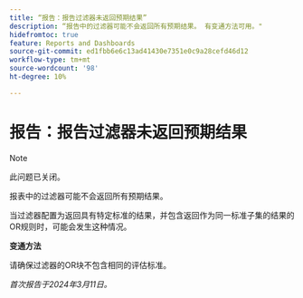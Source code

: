 ```yaml
---
title: “报告：报告过滤器未返回预期结果”
description: “报告中的过滤器可能不会返回所有预期结果。 有变通方法可用。"
hidefromtoc: true
feature: Reports and Dashboards
source-git-commit: ed1fbb6e6c13ad41430e7351e0c9a28cefd46d12
workflow-type: tm+mt
source-wordcount: '98'
ht-degree: 10%

---
```



# 报告：报告过滤器未返回预期结果

>[!NOTE]
>
>此问题已关闭。

报表中的过滤器可能不会返回所有预期结果。

当过滤器配置为返回具有特定标准的结果，并包含返回作为同一标准子集的结果的OR规则时，可能会发生这种情况。

**变通方法**

请确保过滤器的OR块不包含相同的评估标准。

_首次报告于2024年3月11日。_

